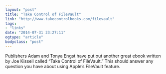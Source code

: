 ```yaml
---
layout: "post"
title: "Take Control of FileVault"
link: "http://www.takecontrolbooks.com/filevault"
tags: 
- "links"
date: "2014-07-31 23:27:11"
ogtype: "article"
bodyclass: "post"
---
```


Publishers Adam and Tonya Engst have put out another great ebook written by Joe Kissell called “Take Control of FileVault.” This should answer any question you have about using Apple’s FileVault feature.